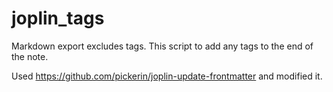 # joplin_tags

Markdown export excludes tags. This script to add any tags to the end of the note. 

Used https://github.com/pickerin/joplin-update-frontmatter and modified it. 
